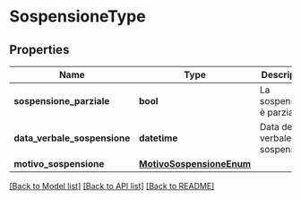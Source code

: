 # SospensioneType

## Properties
Name | Type | Description | Notes
------------ | ------------- | ------------- | -------------
**sospensione_parziale** | **bool** | La sospensione è parziale? | 
**data_verbale_sospensione** | **datetime** | Data del verbale di sospensione | 
**motivo_sospensione** | [**MotivoSospensioneEnum**](MotivoSospensioneEnum.md) |  | 

[[Back to Model list]](../README.md#documentation-for-models) [[Back to API list]](../README.md#documentation-for-api-endpoints) [[Back to README]](../README.md)

